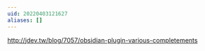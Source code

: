 ```yaml
---
uid: 20220403121627
aliases: []
---
```

http://jdev.tw/blog/7057/obsidian-plugin-various-completements